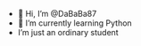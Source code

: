 - 👋 Hi, I’m @DaBaBa87
- 🌱 I’m currently learning Python
- I’m just an ordinary student
<!--- - 👀 I’m interested in ...
- 💞️ I’m looking to collaborate on ...
-📫 How to reach me ...
--->

<!---
DaBaBa87/DaBaBa87 is a ✨ special ✨ repository because its `README.md` (this file) appears on your GitHub profile.
You can click the Preview link to take a look at your changes.
--->
